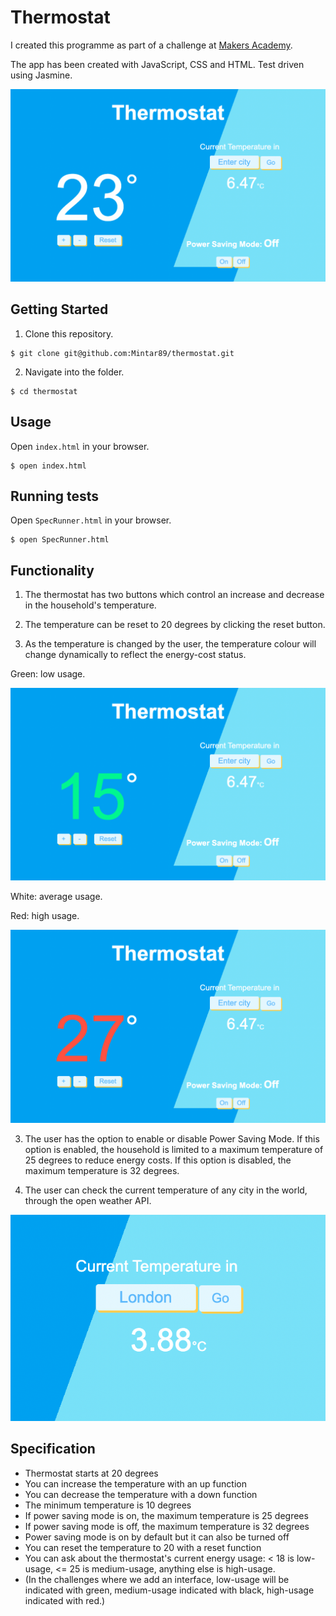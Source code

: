 # Thermostat 
I created this programme as part of a challenge at [Makers Academy](http://www.makersacademy.com). 

The app has been created with JavaScript, CSS and HTML. Test driven using Jasmine.

![average-usage](public/images/average-usage.png)

## Getting Started ##

1. Clone this repository.

  ```shell
  $ git clone git@github.com:Mintar89/thermostat.git
  ```

2. Navigate into the folder.

  ```shell
  $ cd thermostat
  ```

## Usage ##

Open `index.html` in your browser.

  ```shell
  $ open index.html
  ```

## Running tests ##

Open `SpecRunner.html` in your browser.

  ```shell
  $ open SpecRunner.html
  ```

## Functionality ##

1. The thermostat has two buttons which control an increase and decrease in the household's temperature. 

2. The temperature can be reset to 20 degrees by clicking the reset button.

3. As the temperature is changed by the user, the temperature colour will change dynamically to reflect the energy-cost status.

Green: low usage.

![low-usage](public/images/low-usage.png)

White: average usage.

Red: high usage.

![high-usage](public/images/high-usage.png)

3. The user has the option to enable or disable Power Saving Mode. If this option is enabled, the household is limited to a maximum temperature of 25 degrees to reduce energy costs. If this option is disabled, the maximum temperature is 32 degrees.

5. The user can check the current temperature of any city in the world, through the open weather API.

![london](public/images/london.png)

## Specification ##

- Thermostat starts at 20 degrees
- You can increase the temperature with an up function
- You can decrease the temperature with a down function
- The minimum temperature is 10 degrees
- If power saving mode is on, the maximum temperature is 25 degrees
- If power saving mode is off, the maximum temperature is 32 degrees
- Power saving mode is on by default but it can also be turned off
- You can reset the temperature to 20 with a reset function
- You can ask about the thermostat's current energy usage: < 18 is low-usage, <= 25 is medium-usage, anything else is high-usage.
- (In the challenges where we add an interface, low-usage will be indicated with green, medium-usage indicated with black, high-usage indicated with red.)










